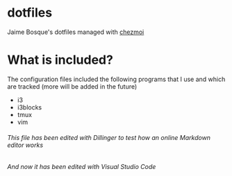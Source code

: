# dotfiles
Jaime Bosque's dotfiles managed with [chezmoi](https://github.com/twpayne/chezmoi)

# What is included?
The configuration files included the following programs that I use and which are tracked (more will be added in the future)

* i3
* i3blocks
* tmux
* vim

###### This file has been edited with Dillinger to test how an online Markdown editor works

###### And now it has been edited with Visual Studio Code
